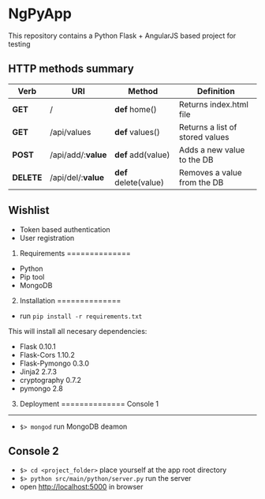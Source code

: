 # NgPyApp
This repository contains a Python Flask + AngularJS based project for testing

HTTP methods summary
---------------

| Verb | URI | Method | Definition |
|------------|--------------|-------------|------------|
| __GET__     | /                    | __def__ home()        | Returns index.html file |
| __GET__     | /api/values          | __def__ values()      | Returns a list of stored values |
| __POST__    | /api/add/:__value__  | __def__ add(value)    | Adds a new value to the DB |
| __DELETE__  | /api/del/:__value__  | __def__ delete(value) | Removes a value from the DB |

Wishlist
---------------

- Token based authentication
- User registration

1. Requirements
==============

- Python
- Pip tool
- MongoDB

2. Installation
==============

- run `pip install -r requirements.txt`

This will install all necesary dependencies:

- Flask 0.10.1
- Flask-Cors 1.10.2
- Flask-Pymongo 0.3.0
- Jinja2 2.7.3
- cryptography 0.7.2
- pymongo 2.8

3. Deployment
==============
 Console 1
--------------
- `$> mongod` run MongoDB deamon

Console 2
---------------
- `$> cd <project_folder>` place yourself at the app root directory
- `$> python src/main/python/server.py` run the server
- open [http://localhost:5000](http://localhost:5000) in browser
